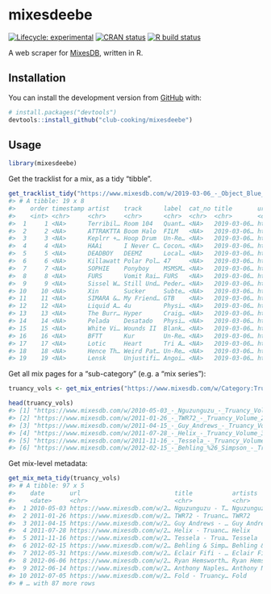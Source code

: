 
<!-- README.md is generated from README.Rmd. Please edit that file -->

# mixesdeebe

<!-- badges: start -->

[![Lifecycle:
experimental](https://img.shields.io/badge/lifecycle-experimental-orange.svg)](https://www.tidyverse.org/lifecycle/#experimental)
[![CRAN
status](https://www.r-pkg.org/badges/version/mixesdeebe)](https://CRAN.R-project.org/package=mixesdeebe)
[![R build
status](https://github.com/club-cooking/mixesdeebe/workflows/R-CMD-check/badge.svg)](https://github.com/club-cooking/mixesdeebe/actions)
<!-- badges: end -->

A web scraper for [MixesDB](https://www.mixesdb.com), written in R.

## Installation

You can install the development version from
[GitHub](https://github.com/) with:

``` r
# install.packages("devtools")
devtools::install_github("club-cooking/mixesdeebe")
```

## Usage

``` r
library(mixesdeebe)
```

Get the tracklist for a mix, as a tidy “tibble”.

``` r
get_tracklist_tidy("https://www.mixesdb.com/w/2019-03-06_-_Object_Blue_-_The_Selector_After_Dark")
#> # A tibble: 19 x 8
#>    order timestamp artist    track      label  cat_no title       url           
#>    <int> <chr>     <chr>     <chr>      <chr>  <chr>  <chr>       <chr>         
#>  1     1 <NA>      Terribil… Room 104   Quant… <NA>   2019-03-06… https://www.m…
#>  2     2 <NA>      ATTRAKTTA Boom Halo  FILM   <NA>   2019-03-06… https://www.m…
#>  3     3 <NA>      Keplrr +… Hoop Drum  Un-Re… <NA>   2019-03-06… https://www.m…
#>  4     4 <NA>      HAAi      I Never C… Cocon… <NA>   2019-03-06… https://www.m…
#>  5     5 <NA>      DEADBOY   DEEMZ      Local… <NA>   2019-03-06… https://www.m…
#>  6     6 <NA>      Killawatt Polar Pol… 47     <NA>   2019-03-06… https://www.m…
#>  7     7 <NA>      SOPHIE    Ponyboy    MSMSM… <NA>   2019-03-06… https://www.m…
#>  8     8 <NA>      FURS      Vomit Rai… FURS   <NA>   2019-03-06… https://www.m…
#>  9     9 <NA>      Sissel W… Still Und… Peder… <NA>   2019-03-06… https://www.m…
#> 10    10 <NA>      Xin       Sucker     Subte… <NA>   2019-03-06… https://www.m…
#> 11    11 <NA>      SIMARA &… My Friend… GTB    <NA>   2019-03-06… https://www.m…
#> 12    12 <NA>      Liquid A… 4u         Physi… <NA>   2019-03-06… https://www.m…
#> 13    13 <NA>      The Burr… Hyper      Craig… <NA>   2019-03-06… https://www.m…
#> 14    14 <NA>      Pelada    Desatado   Physi… <NA>   2019-03-06… https://www.m…
#> 15    15 <NA>      White Vi… Wounds II  Blank… <NA>   2019-03-06… https://www.m…
#> 16    16 <NA>      BFTT      Kur        Un-Re… <NA>   2019-03-06… https://www.m…
#> 17    17 <NA>      Lotic     Heart      Tri A… <NA>   2019-03-06… https://www.m…
#> 18    18 <NA>      Hence Th… Weird Pat… Un-Re… <NA>   2019-03-06… https://www.m…
#> 19    19 <NA>      Lensk     Unjustifi… Angoi… <NA>   2019-03-06… https://www.m…
```

Get all mix pages for a “sub-category” (e.g. a “mix series”):

``` r
truancy_vols <- get_mix_entries("https://www.mixesdb.com/w/Category:Truancy_Volumes")

head(truancy_vols)
#> [1] "https://www.mixesdb.com/w/2010-05-03_-_Nguzunguzu_-_Truancy_Volume_11"         
#> [2] "https://www.mixesdb.com/w/2011-01-26_-_TWR72_-_Truancy_Volume_22"              
#> [3] "https://www.mixesdb.com/w/2011-04-15_-_Guy_Andrews_-_Truancy_Volume_28"        
#> [4] "https://www.mixesdb.com/w/2011-07-28_-_Helix_-_Truancy_Volume_33"              
#> [5] "https://www.mixesdb.com/w/2011-11-16_-_Tessela_-_Truancy_Volume_35"            
#> [6] "https://www.mixesdb.com/w/2012-02-15_-_Behling_%26_Simpson_-_Truancy_Volume_40"
```

Get mix-level metadata:

``` r
get_mix_meta_tidy(truancy_vols)
#> # A tibble: 97 x 5
#>    date       url                          title           artists    platform  
#>    <date>     <chr>                        <chr>           <chr>      <chr>     
#>  1 2010-05-03 https://www.mixesdb.com/w/2… Nguzunguzu - T… Nguzunguzu Truancy V…
#>  2 2011-01-26 https://www.mixesdb.com/w/2… TWR72 - Truanc… TWR72      Truancy V…
#>  3 2011-04-15 https://www.mixesdb.com/w/2… Guy Andrews - … Guy Andre… Truancy V…
#>  4 2011-07-28 https://www.mixesdb.com/w/2… Helix - Truanc… Helix      Truancy V…
#>  5 2011-11-16 https://www.mixesdb.com/w/2… Tessela - Trua… Tessela    Truancy V…
#>  6 2012-02-15 https://www.mixesdb.com/w/2… Behling & Simp… Behling &… Truancy V…
#>  7 2012-05-31 https://www.mixesdb.com/w/2… Eclair Fifi - … Eclair Fi… Truancy V…
#>  8 2012-06-06 https://www.mixesdb.com/w/2… Ryan Hemsworth… Ryan Hems… Truancy V…
#>  9 2012-06-14 https://www.mixesdb.com/w/2… Anthony Naples… Anthony N… Truancy V…
#> 10 2012-07-05 https://www.mixesdb.com/w/2… Fold - Truancy… Fold       Truancy V…
#> # … with 87 more rows
```
